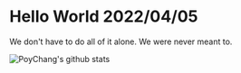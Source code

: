 # Hello World 2022/04/05

We don't have to do all of it alone. We were never meant to.

![PoyChang's github stats](https://github-readme-stats.vercel.app/api?username=poychang&show_icons=true&theme=dracula)

